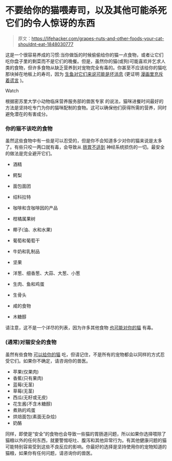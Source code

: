 # 不要给你的猫喂寿司，以及其他可能杀死它们的令人惊讶的东西

> 原文：<https://lifehacker.com/grapes-nuts-and-other-foods-your-cat-shouldnt-eat-1848030777>

这是一个很容易养成的习惯:当你做饭的时候偷偷给你的猫一点食物，或者让它们吃你盘子里的剩菜而不是它们的晚餐。但是，虽然你的猫(或狗)可能喜欢并乞求人类的食物，但许多食物从缺乏营养到对宠物完全有毒的。你甚至不应该给你的猫吃那块掉在地板上的寿司，因为 [生鱼对它们来说可能是坏消息](https://pets.webmd.com/cats/ss/slideshow-foods-your-cat-should-never-eat) (更证明 [漫画里充斥着谎言](https://www.youtube.com/watch?v=q0fS9yjZzaA) )。

Watch

根据密苏里大学小动物临床营养服务部的兽医专家 的说法，猫咪进餐时间最好的方法是坚持吃专门为你的猫咪配制的食物。这可以确保他们获得所需的营养，同时避免潜在的有害成分。

### 你的猫不该吃的食物

虽然这些食物中有一些是可以忍受的，但是你不会知道多少对你的猫来说是太多了。有些只咬一两口就有毒，会导致从 [肠胃不适到](https://www.dailypaws.com/cats-kittens/cat-nutrition/what-can-cats-eat/foods-toxic-to-cats) 神经系统损伤的一切。最安全的做法是完全避开它们。

*   酒精
*   鳄梨

*   面包面团

*   绍科拉特
*   咖啡和含咖啡因的产品
*   柑橘属果树
*   椰子(油、水和水果)
*   葡萄和葡萄干

*   牛奶和乳制品

*   坚果
*   洋葱、细香葱、大蒜、大葱、小葱

*   生肉、鱼和鸡蛋

*   生骨头
*   咸的食物
*   木糖醇

请注意，这不是一个详尽的列表，因为许多其他食物 [也可能对你的猫](https://www.humanesociety.org/resources/foods-can-be-poisonous-pets) 有毒。

### (通常)对猫安全的食物

虽然有些食物 [可以给你的猫](https://www.dailypaws.com/cats-kittens/cat-nutrition/what-can-cats-eat/human-foods-for-cats) 吃，但请记住，不是所有的宠物都会以同样的方式忍受它们。如果你不确定，请咨询你的兽医。

*   苹果(仅果肉)
*   香蕉(只有果肉)
*   蓝莓(无茎)
*   草莓(无茎)
*   西瓜(无籽或无皮)
*   花生酱(不含木糖醇)
*   煮熟的鸡蛋
*   烘焙面包(素面无杂烩)
*   奶酪

同样，即使是“安全”的食物也会导致一些猫的胃肠道问题，所以如果你选择喂除了猫粮以外的任何东西，就要警惕呕吐、腹泻和其他异常行为。有其他健康问题的猫可能特别容易受到这些不良反应的影响。你最好的选择是坚持使用你的宠物知道的猫粮，如果你有任何问题，请咨询你的兽医。